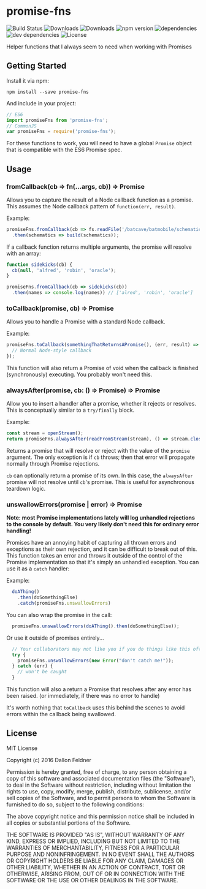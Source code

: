 # promise-fns

![Build Status](https://img.shields.io/travis/dallonf/promise-fns.svg)
![Downloads](https://img.shields.io/npm/dm/promise-fns.svg)
![Downloads](https://img.shields.io/npm/dt/promise-fns.svg)
![npm version](https://img.shields.io/npm/v/promise-fns.svg)
![dependencies](https://img.shields.io/david/dallonf/promise-fns.svg)
![dev dependencies](https://img.shields.io/david/dev/dallonf/promise-fns.svg)
![License](https://img.shields.io/npm/l/promise-fns.svg)

Helper functions that I always seem to need when working with Promises

## Getting Started

Install it via npm:

```shell
npm install --save promise-fns
```

And include in your project:

```javascript
// ES6
import promiseFns from 'promise-fns';
// CommonJS
var promiseFns = require('promise-fns');
```

For these functions to work, you will need to have a global `Promise` object that is compatible with the ES6 Promise spec.

## Usage

### fromCallback(cb => fn(...args, cb)) => Promise

Allows you to capture the result of a Node callback function as a promise. This assumes the Node callback pattern of `function(err, result)`.

Example: 

```javascript
promiseFns.fromCallback(cb => fs.readFile('/batcave/batmobile/schematics', 'utf-8', cb))
  .then(schematics => build(schematics));
```

If a callback function returns multiple arguments, the promise will resolve with an array:

```javascript
function sidekicks(cb) {
  cb(null, 'alfred', 'robin', 'oracle');
}

promiseFns.fromCallback(cb => sidekicks(cb))
  .then(names => console.log(names)) // ['alred', 'robin', 'oracle']
```

### toCallback(promise, cb) => Promise

Allows you to handle a Promise with a standard Node callback.

Example:

```javascript
promiseFns.toCallback(somethingThatReturnsAPromise(), (err, result) => {
  // Normal Node-style callback
});
```

This function will also return a Promise of void when the callback is finished (synchronously) executing. You probably won't need this.

### alwaysAfter(promise, cb: () => Promise) => Promise

Allow you to insert a handler after a promise, whether it rejects or resolves. This is conceptually similar to a `try/finally` block.

Example:

```javascript
const stream = openStream();
return promiseFns.alwaysAfter(readFromStream(stream), () => stream.close());
```

Returns a promise that will resolve or reject with the value of the `promise` argument. The only exception is if `cb` throws; then that error will propagate normally through Promise rejections.

`cb` can optionally return a promise of its own. In this case, the `alwaysAfter` promise will not resolve until `cb`'s promise. This is useful for asynchronous teardown logic. 

### unswallowErrors(promise | error) => Promise

**Note: most Promise implementations lately will log unhandled rejections to the console by default. You very likely don't need this for ordinary error handling!**

Promises have an annoying habit of capturing all thrown errors and exceptions as their own rejection, and it can be difficult to break out of this. This function takes an error and throws it outside of the control of the Promise implementation so that it's simply an unhandled exception. You can use it as a `catch` handler: 

Example:

```javascript
  doAThing()
    .then(doSomethingElse)
    .catch(promiseFns.unswallowErrors)
```

You can also wrap the promise in the call:

```javascript
  promiseFns.unswallowErrors(doAThing().then(doSomethingElse));
```

Or use it outside of promises entirely...

```javascript
  // Your collaborators may not like you if you do things like this often. 
  try {
    promiseFns.unswallowErrors(new Error("don't catch me!"));
  } catch (err) {
    // won't be caught
  }
```

This function will also a return a Promise that resolves after any error has been raised. (or immediately, if there was no error to handle)

It's worth nothing that `toCallback` uses this behind the scenes to avoid errors within the callback being swallowed.

## License

MIT License

Copyright (c) 2016 Dallon Feldner

Permission is hereby granted, free of charge, to any person obtaining a copy
of this software and associated documentation files (the "Software"), to deal
in the Software without restriction, including without limitation the rights
to use, copy, modify, merge, publish, distribute, sublicense, and/or sell
copies of the Software, and to permit persons to whom the Software is
furnished to do so, subject to the following conditions:

The above copyright notice and this permission notice shall be included in all
copies or substantial portions of the Software.

THE SOFTWARE IS PROVIDED "AS IS", WITHOUT WARRANTY OF ANY KIND, EXPRESS OR
IMPLIED, INCLUDING BUT NOT LIMITED TO THE WARRANTIES OF MERCHANTABILITY,
FITNESS FOR A PARTICULAR PURPOSE AND NONINFRINGEMENT. IN NO EVENT SHALL THE
AUTHORS OR COPYRIGHT HOLDERS BE LIABLE FOR ANY CLAIM, DAMAGES OR OTHER
LIABILITY, WHETHER IN AN ACTION OF CONTRACT, TORT OR OTHERWISE, ARISING FROM,
OUT OF OR IN CONNECTION WITH THE SOFTWARE OR THE USE OR OTHER DEALINGS IN THE
SOFTWARE.
